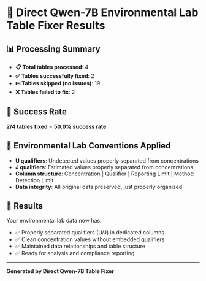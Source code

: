 # 🔧 Direct Qwen-7B Environmental Lab Table Fixer Results

## 📊 Processing Summary

- **📋 Total tables processed**: 4
- **✅ Tables successfully fixed**: 2  
- **⏭️ Tables skipped (no issues)**: 19
- **❌ Tables failed to fix**: 2

## 🎯 Success Rate

**2/4 tables fixed** = **50.0% success rate**

## 🧪 Environmental Lab Conventions Applied

- **U qualifiers**: Undetected values properly separated from concentrations
- **J qualifiers**: Estimated values properly separated from concentrations  
- **Column structure**: Concentration | Qualifier | Reporting Limit | Method Detection Limit
- **Data integrity**: All original data preserved, just properly organized

## 🎉 Results

Your environmental lab data now has:
- ✅ Properly separated qualifiers (U/J) in dedicated columns
- ✅ Clean concentration values without embedded qualifiers
- ✅ Maintained data relationships and table structure
- ✅ Ready for analysis and compliance reporting

---

**Generated by Direct Qwen-7B Table Fixer**
